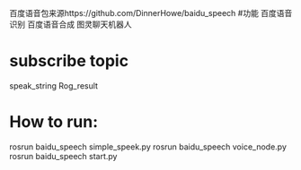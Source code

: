百度语音包来源https://github.com/DinnerHowe/baidu_speech
#功能
百度语音识别
百度语音合成
图灵聊天机器人
# subscribe topic
speak_string
Rog_result
# How to run:
rosrun baidu_speech simple_speek.py 
rosrun baidu_speech voice_node.py 
rosrun baidu_speech start.py


